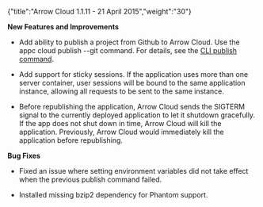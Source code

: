 {"title":"Arrow Cloud 1.1.11 - 21 April 2015","weight":"30"}

**New Features and Improvements**

* Add ability to publish a project from Github to Arrow Cloud. Use the appc cloud publish --git <options> command. For details, see the [CLI publish command](/docs/appc/AMPLIFY_Runtime_Services/AMPLIFY_Runtime_Services_Guide/AMPLIFY_Runtime_Services_Command-Line_Interface_Reference/).

* Add support for sticky sessions. If the application uses more than one server container, user sessions will be bound to the same application instance, allowing all requests to be sent to the same instance.

* Before republishing the application, Arrow Cloud sends the SIGTERM signal to the currently deployed application to let it shutdown gracefully. If the app does not shut down in time, Arrow Cloud will kill the application. Previously, Arrow Cloud would immediately kill the application before republishing.

**Bug Fixes**

* Fixed an issue where setting environment variables did not take effect when the previous publish command failed.

* Installed missing bzip2 dependency for Phantom support.
